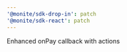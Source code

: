 ```yaml
---
'@monite/sdk-drop-in': patch
'@monite/sdk-react': patch
---
```


Enhanced onPay callback with actions
